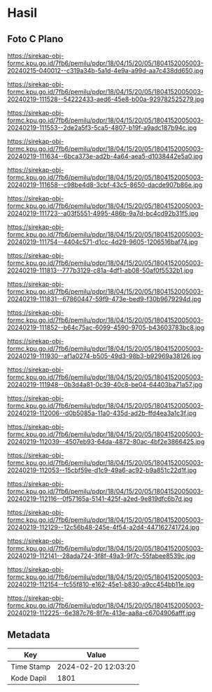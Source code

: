 # Hasil

## Foto C Plano

https://sirekap-obj-formc.kpu.go.id/7fb6/pemilu/pdpr/18/04/15/20/05/1804152005003-20240215-040012--c319a34b-5a1d-4e9a-a99d-aa7c438dd650.jpg

https://sirekap-obj-formc.kpu.go.id/7fb6/pemilu/pdpr/18/04/15/20/05/1804152005003-20240219-111528--54222433-aed6-45e8-b00a-929782525279.jpg

https://sirekap-obj-formc.kpu.go.id/7fb6/pemilu/pdpr/18/04/15/20/05/1804152005003-20240219-111553--2de2a5f3-5ca5-4807-b19f-a9adc187b94c.jpg

https://sirekap-obj-formc.kpu.go.id/7fb6/pemilu/pdpr/18/04/15/20/05/1804152005003-20240219-111634--6bca373e-ad2b-4a64-aea5-d1038442e5a0.jpg

https://sirekap-obj-formc.kpu.go.id/7fb6/pemilu/pdpr/18/04/15/20/05/1804152005003-20240219-111658--c98be4d8-3cbf-43c5-8650-dacde907b86e.jpg

https://sirekap-obj-formc.kpu.go.id/7fb6/pemilu/pdpr/18/04/15/20/05/1804152005003-20240219-111723--a03f5551-4995-486b-9a7d-bc4cd92b31f5.jpg

https://sirekap-obj-formc.kpu.go.id/7fb6/pemilu/pdpr/18/04/15/20/05/1804152005003-20240219-111754--4404c571-d1cc-4d29-9605-1206516baf74.jpg

https://sirekap-obj-formc.kpu.go.id/7fb6/pemilu/pdpr/18/04/15/20/05/1804152005003-20240219-111813--777b3129-c81a-4df1-ab08-50af0f5532b1.jpg

https://sirekap-obj-formc.kpu.go.id/7fb6/pemilu/pdpr/18/04/15/20/05/1804152005003-20240219-111831--67860447-59f9-473e-bed9-f30b9679294d.jpg

https://sirekap-obj-formc.kpu.go.id/7fb6/pemilu/pdpr/18/04/15/20/05/1804152005003-20240219-111852--b64c75ac-6099-4590-9705-b43603783bc8.jpg

https://sirekap-obj-formc.kpu.go.id/7fb6/pemilu/pdpr/18/04/15/20/05/1804152005003-20240219-111930--af1a0274-b505-49d3-98b3-b92969a38126.jpg

https://sirekap-obj-formc.kpu.go.id/7fb6/pemilu/pdpr/18/04/15/20/05/1804152005003-20240219-111948--0b3d4a81-0c39-40c8-be04-64403ba71a57.jpg

https://sirekap-obj-formc.kpu.go.id/7fb6/pemilu/pdpr/18/04/15/20/05/1804152005003-20240219-112006--d0b5085a-11a0-435d-ad2b-ffd4ea3a1c3f.jpg

https://sirekap-obj-formc.kpu.go.id/7fb6/pemilu/pdpr/18/04/15/20/05/1804152005003-20240219-112039--4507eb93-64da-4872-80ac-4bf2e3866425.jpg

https://sirekap-obj-formc.kpu.go.id/7fb6/pemilu/pdpr/18/04/15/20/05/1804152005003-20240219-112053--15cbf59e-d1c9-49a6-ac92-b9a851c22d1f.jpg

https://sirekap-obj-formc.kpu.go.id/7fb6/pemilu/pdpr/18/04/15/20/05/1804152005003-20240219-112116--0f57165a-5141-425f-a2ed-9e819dfc6b7d.jpg

https://sirekap-obj-formc.kpu.go.id/7fb6/pemilu/pdpr/18/04/15/20/05/1804152005003-20240219-112129--12c56b48-245e-4f54-a2d4-447162741724.jpg

https://sirekap-obj-formc.kpu.go.id/7fb6/pemilu/pdpr/18/04/15/20/05/1804152005003-20240219-112141--28ada724-3f8f-49a3-9f7c-55fabee8539c.jpg

https://sirekap-obj-formc.kpu.go.id/7fb6/pemilu/pdpr/18/04/15/20/05/1804152005003-20240219-112154--fc55f810-e162-45e1-b830-a9cc454bb11e.jpg

https://sirekap-obj-formc.kpu.go.id/7fb6/pemilu/pdpr/18/04/15/20/05/1804152005003-20240219-112225--6e387c76-8f7e-413e-aa8a-c6704906afff.jpg


## Metadata

| Key        | Value               |
| ---------- | ------------------- |
| Time Stamp | 2024-02-20 12:03:20 |
| Kode Dapil | 1801                |



